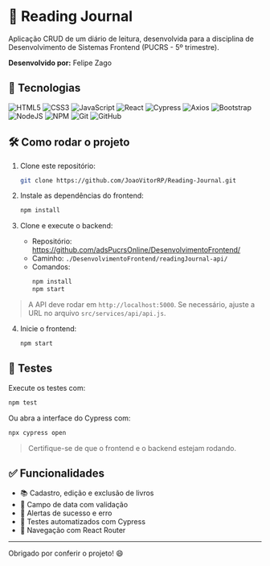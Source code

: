 # 📖 Reading Journal

Aplicação CRUD de um diário de leitura, desenvolvida para a disciplina de Desenvolvimento de Sistemas Frontend (PUCRS - 5º trimestre).

**Desenvolvido por:** Felipe Zago

## 🚀 Tecnologias

![HTML5](https://img.shields.io/badge/html5-%23E34F26.svg?style=for-the-badge&logo=html5&logoColor=white)
![CSS3](https://img.shields.io/badge/css3-%231572B6.svg?style=for-the-badge&logo=css3&logoColor=white)
![JavaScript](https://img.shields.io/badge/javascript-%23323330.svg?style=for-the-badge&logo=javascript&logoColor=%23F7DF1E)
![React](https://img.shields.io/badge/react-%2320232a.svg?style=for-the-badge&logo=react&logoColor=%2361DAFB)
![Cypress](https://img.shields.io/badge/cypress-%23E5E5E5?style=for-the-badge&logo=cypress&logoColor=058a5e)
![Axios](https://img.shields.io/static/v1?style=for-the-badge&message=Axios&color=5A29E4&logo=Axios&logoColor=FFFFFF&label=)
![Bootstrap](https://img.shields.io/badge/Bootstrap-563D7C?style=for-the-badge&logo=bootstrap&logoColor=white)
![NodeJS](https://img.shields.io/badge/node.js-6DA55F?style=for-the-badge&logo=node.js&logoColor=white)
![NPM](https://img.shields.io/badge/NPM-%23CB3837.svg?style=for-the-badge&logo=npm&logoColor=white)
![Git](https://img.shields.io/badge/git-%23F05033.svg?style=for-the-badge&logo=git&logoColor=white)
![GitHub](https://img.shields.io/badge/github-%23121011.svg?style=for-the-badge&logo=github&logoColor=white)

## 🛠️ Como rodar o projeto

1. Clone este repositório:
   ```bash
   git clone https://github.com/JoaoVitorRP/Reading-Journal.git
   ```

2. Instale as dependências do frontend:
   ```bash
   npm install
   ```

3. Clone e execute o backend:
   - Repositório: https://github.com/adsPucrsOnline/DesenvolvimentoFrontend/
   - Caminho: `./DesenvolvimentoFrontend/readingJournal-api/`
   - Comandos:
     ```bash
     npm install
     npm start
     ```

> A API deve rodar em `http://localhost:5000`. Se necessário, ajuste a URL no arquivo `src/services/api/api.js`.

4. Inicie o frontend:
   ```bash
   npm start
   ```

## 🧪 Testes

Execute os testes com:

```bash
npm test
```

Ou abra a interface do Cypress com:

```bash
npx cypress open
```

> Certifique-se de que o frontend e o backend estejam rodando.

## ✅ Funcionalidades

- 📚 Cadastro, edição e exclusão de livros
- 📅 Campo de data com validação
- 💬 Alertas de sucesso e erro
- 🧪 Testes automatizados com Cypress
- 🧭 Navegação com React Router

---

Obrigado por conferir o projeto! 😄
